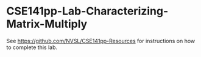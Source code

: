 # CSE141pp-Lab-Characterizing-Matrix-Multiply


See https://github.com/NVSL/CSE141pp-Resources for instructions on how to complete this lab.
